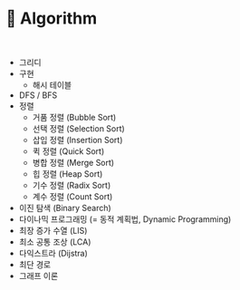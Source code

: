 # 🧩 Algorithm

<br>

- 그리디
- 구현
    -  해시 테이블
- DFS / BFS
- 정렬
    - 거품 정렬 (Bubble Sort)
    - 선택 정렬 (Selection Sort)
    - 삽입 정렬 (Insertion Sort)
    - 퀵 정렬 (Quick Sort)
    - 병합 정렬 (Merge Sort)
    - 힙 정렬 (Heap Sort)
    - 기수 정렬 (Radix Sort)
    - 계수 정렬 (Count Sort)
- 이진 탐색 (Binary Search)
- 다이나믹 프로그래밍 (= 동적 계획법, Dynamic Programming)
- 최장 증가 수열 (LIS) 
- 최소 공통 조상 (LCA)
- 다익스트라 (Dijstra)
- 최단 경로
- 그래프 이론 

<br/>

